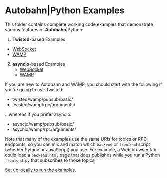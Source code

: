 # Autobahn|Python Examples

This folder contains complete working code examples that demonstrate various features of **Autobahn**|Python:

 1. **Twisted**-based Examples
   * [WebSocket](twisted/websocket/README.md)
   * [WAMP](twisted/wamp/README.md)

2. **asyncio**-based Examples
   * [WebSocket](asyncio/websocket/README.md)
   * [WAMP](asyncio/wamp/README.md)

If you are new to Autobahn and WAMP, you should start with the following if you're going to use Twisted:

 * twisted/wamp/pubsub/basic/
 * twisted/wamp/rpc/arguments/

...whereas if you prefer asyncio:

 * asyncio/wamp/pubsub/basic/
 * asycnio/wamp/rpc/arguments/

Note that many of the examples use the same URIs for topics or RPC endpoints, so you can mix and match which `backend` or `frontend` script (whether Python or JavaScript) you use. For example, a Web browser tab could load a `backend.html` page that does publishes while you run a Python `frontend.py` that subscribes to those topics.

[Set up locally to run the examples](running-the-examples.md).
